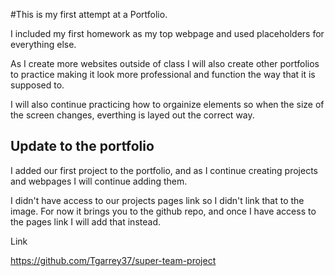 

#This is my first attempt at a Portfolio.

I included my first homework as my top webpage and used placeholders for everything else.

As I create more websites outside of class I will also create other portfolios to practice making it look more professional and function the way that it is supposed to.

I will also continue practicing how to orgainize elements so when the size of the screen changes, everthing is layed out the correct way.


## Update to the portfolio

I added our first project to the portfolio, and as I continue creating projects and webpages I will continue adding them.

I didn't have access to our projects pages link so I didn't link that to the image. For now it brings you to the github repo, and once I have access to the pages link I will add that instead. 

Link 

https://github.com/Tgarrey37/super-team-project





